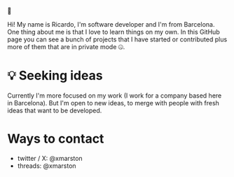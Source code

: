 🤖

Hi! My name is Ricardo, I'm software developer and I'm from Barcelona. One thing about me is that I love to learn things on my own. In this GitHub page you can see a bunch of projects that I have started or contributed plus more of them that are in private mode 🤐.

# 💡 Seeking ideas

Currently I'm more focused on my work (I work for a company based here in Barcelona). But I'm open to new ideas, to merge with people with fresh ideas that want to be developed.

# Ways to contact
- twitter / X: @xmarston
- threads: @xmarston
